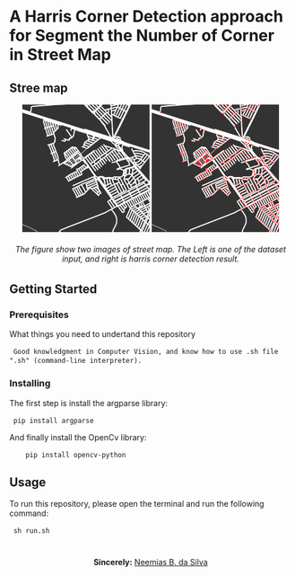 # A Harris Corner Detection approach for Segment the Number of Corner in Street Map

## Stree map

<p align="center"><img src="dataset/street-map-01.png" width="45%" height="45%"> <img src="corner_dataset/street-map-01.png" width="45%" height="45%"></p> 
<h6 align="center">The figure show two images of street map. The <i>Left</i> is one of the dataset input, and <i>right</i> is harris corner detection result.</h6>


## Getting Started

### Prerequisites
What things you need to undertand this repository

```
 Good knowledgment in Computer Vision, and know how to use .sh file ".sh" (command-line interpreter).
```

### Installing

The first step is install the argparse library:

```
 pip install argparse
```

And finally install the OpenCv library:

```
    pip install opencv-python
```


## Usage

To run this repository, please open the terminal and run the following command:

```
 sh run.sh
```
#

<p align="center"><b>Sincerely:</b> <a href="https://github.com/neemiasbsilva">Neemias B. da Silva</a></p>

#